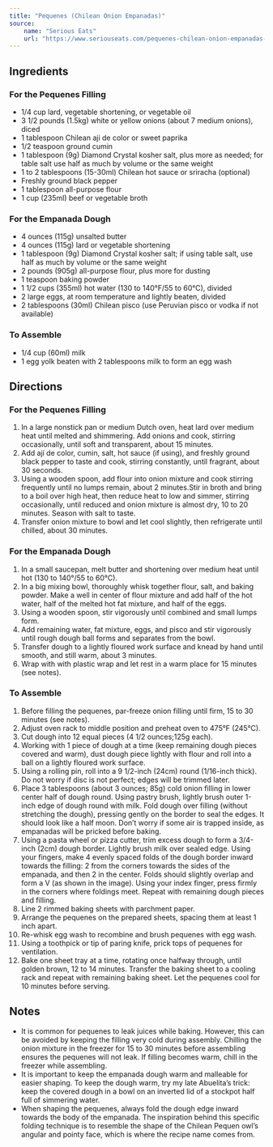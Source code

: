 ```yaml
---
title: "Pequenes (Chilean Onion Empanadas)"
source:
    name: "Serious Eats"
    url: "https://www.seriouseats.com/pequenes-chilean-onion-empanadas-recipe-7974069"
---
```


## Ingredients

### For the Pequenes Filling

-   1/4 cup lard, vegetable shortening, or vegetable oil
-   3 1/2 pounds (1.5kg) white or yellow onions (about 7 medium onions), diced
-   1 tablespoon Chilean aji de color or sweet paprika
-   1/2 teaspoon ground cumin
-   1 tablespoon (9g) Diamond Crystal kosher salt, plus more as needed; for table salt use half as much by volume or the same weight
-   1 to 2 tablespoons (15-30ml) Chilean hot sauce or sriracha (optional)
-   Freshly ground black pepper
-   1 tablespoon all-purpose flour
-   1 cup (235ml) beef or vegetable broth

### For the Empanada Dough

-   4 ounces (115g) unsalted butter
-   4 ounces (115g) lard or vegetable shortening
-   1 tablespoon (9g) Diamond Crystal kosher salt; if using table salt, use half as much by volume or the same weight
-   2 pounds (905g) all-purpose flour, plus more for dusting
-   1 teaspoon baking powder
-   1 1/2 cups (355ml) hot water (130 to 140°F/55 to 60°C), divided
-   2 large eggs, at room temperature and lightly beaten, divided
-   2 tablespoons (30ml) Chilean pisco (use Peruvian pisco or vodka if not available)

### To Assemble

-   1/4 cup (60ml) milk
-   1 egg yolk beaten with 2 tablespoons milk to form an egg wash

## Directions

### For the Pequenes Filling

1. In a large nonstick pan or medium Dutch oven, heat lard over medium heat until melted and shimmering. Add onions and cook, stirring occasionally, until soft and transparent, about 15 minutes.
1. Add ají de color, cumin, salt, hot sauce (if using), and freshly ground black pepper to taste and cook, stirring constantly, until fragrant, about 30 seconds.
1. Using a wooden spoon, add flour into onion mixture and cook stirring frequently until no lumps remain, about 2 minutes.Stir in broth and bring to a boil over high heat, then reduce heat to low and simmer, stirring occasionally, until reduced and onion mixture is almost dry, 10 to 20 minutes. Season with salt to taste.
1. Transfer onion mixture to bowl and let cool slightly, then refrigerate until chilled, about 30 minutes.

### For the Empanada Dough

1. In a small saucepan, melt butter and shortening over medium heat until hot (130 to 140°/55 to 60°C).
1. In a big mixing bowl, thoroughly whisk together flour, salt, and baking powder. Make a well in center of flour mixture and add half of the hot water, half of the melted hot fat mixture, and half of the eggs.
1. Using a wooden spoon, stir vigorously until combined and small lumps form.
1. Add remaining water, fat mixture, eggs, and pisco and stir vigorously until rough dough ball forms and separates from the bowl.
1. Transfer dough to a lightly floured work surface and knead by hand until smooth, and still warm, about 3 minutes.
1. Wrap with with plastic wrap and let rest in a warm place for 15 minutes (see notes).

### To Assemble

1. Before filling the pequenes, par-freeze onion filling until firm, 15 to 30 minutes (see notes).
1. Adjust oven rack to middle position and preheat oven to 475°F (245°C).
1. Cut dough into 12 equal pieces (4 1/2 ounces;125g each).
1. Working with 1 piece of dough at a time (keep remaining dough pieces covered and warm), dust dough piece lightly with flour and roll into a ball on a lightly floured work surface.
1. Using a rolling pin, roll into a 9 1/2-inch (24cm) round (1/16-inch thick). Do not worry if disc is not perfect; edges will be trimmed later.
1. Place 3 tablespoons (about 3 ounces; 85g) cold onion filling in lower center half of dough round. Using pastry brush, lightly brush outer 1-inch edge of dough round with milk. Fold dough over filling (without stretching the dough), pressing gently on the border to seal the edges. It should look like a half moon. Don’t worry if some air is trapped inside, as empanadas will be pricked before baking.
1. Using a pasta wheel or pizza cutter, trim excess dough to form a 3/4-inch (2cm) dough border. Lightly brush milk over sealed edge. Using your fingers, make 4 evenly spaced folds of the dough border inward towards the filling: 2 from the corners towards the sides of the empanada, and then 2 in the center. Folds should slightly overlap and form a V (as shown in the image). Using your index finger, press firmly in the corners where foldings meet. Repeat with remaining dough pieces and filling.
1. Line 2 rimmed baking sheets with parchment paper.
1. Arrange the pequenes on the prepared sheets, spacing them at least 1 inch apart.
1. Re-whisk egg wash to recombine and brush pequenes with egg wash.
1. Using a toothpick or tip of paring knife, prick tops of pequenes for ventilation.
1. Bake one sheet tray at a time, rotating once halfway through, until golden brown, 12 to 14 minutes. Transfer the baking sheet to a cooling rack and repeat with remaining baking sheet. Let the pequenes cool for 10 minutes before serving.

## Notes

-   It is common for pequenes to leak juices while baking. However, this can be avoided by keeping the filling very cold during assembly. Chilling the onion mixture in the freezer for 15 to 30 minutes before assembling ensures the pequenes will not leak. If filling becomes warm, chill in the freezer while assembling.
-   It is important to keep the empanada dough warm and malleable for easier shaping. To keep the dough warm, try my late Abuelita’s trick: keep the covered dough in a bowl on an inverted lid of a stockpot half full of simmering water.
-   When shaping the pequenes, always fold the dough edge inward towards the body of the empanada. The inspiration behind this specific folding technique is to resemble the shape of the Chilean Pequen owl’s angular and pointy face, which is where the recipe name comes from.
